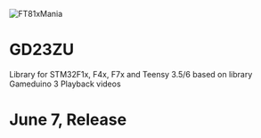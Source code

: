 ![FT81xMania](logo.jpg?raw=true "Title")

# GD23ZU
Library for STM32F1x, F4x, F7x and Teensy 3.5/6 based on library Gameduino 3 Playback videos

# June 7, Release

